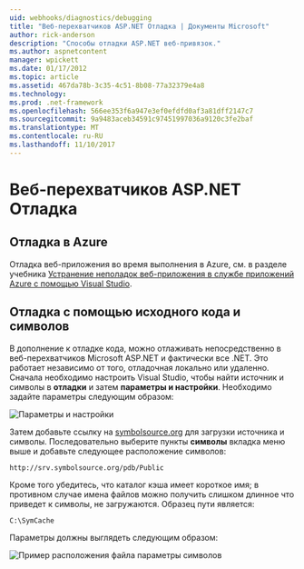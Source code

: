 ```yaml
---
uid: webhooks/diagnostics/debugging
title: "Веб-перехватчиков ASP.NET Отладка | Документы Microsoft"
author: rick-anderson
description: "Способы отладки ASP.NET веб-привязок."
ms.author: aspnetcontent
manager: wpickett
ms.date: 01/17/2012
ms.topic: article
ms.assetid: 467da78b-3c35-4c51-8b08-77a32379e4a8
ms.technology: 
ms.prod: .net-framework
ms.openlocfilehash: 566ee353f6a947e3ef0efdfd0af3a81dff2147c7
ms.sourcegitcommit: 9a9483aceb34591c97451997036a9120c3fe2baf
ms.translationtype: MT
ms.contentlocale: ru-RU
ms.lasthandoff: 11/10/2017
---
```

# <a name="aspnet-webhooks-debugging"></a>Веб-перехватчиков ASP.NET Отладка  

## <a name="debugging-in-azure"></a>Отладка в Azure

Отладка веб-приложения во время выполнения в Azure, см. в разделе учебника [Устранение неполадок веб-приложения в службе приложений Azure с помощью Visual Studio](https://azure.microsoft.com/en-us/documentation/articles/web-sites-dotnet-troubleshoot-visual-studio/#webserverlogs).

## <a name="debugging-with-source-and-symbols"></a>Отладка с помощью исходного кода и символов

В дополнение к отладке кода, можно отлаживать непосредственно в веб-перехватчиков Microsoft ASP.NET и фактически все .NET. Это работает независимо от того, отладочная локально или удаленно. Сначала необходимо настроить Visual Studio, чтобы найти источник и символы в **отладки** и затем **параметры и настройки**. Необходимо задайте параметры следующим образом:

![Параметры и настройки](_static/SourceSymbols.png)

Затем добавьте ссылку на [symbolsource.org](http://symbolsource.org) для загрузки источника и символы. Последовательно выберите пункты **символы** вкладка меню выше и добавьте следующее расположение символов:

```
http://srv.symbolsource.org/pdb/Public
```

Кроме того убедитесь, что каталог кэша имеет короткое имя; в противном случае имена файлов можно получить слишком длинное что приведет к символы, не загружаются. Образец пути является:

```
C:\SymCache
```

Параметры должны выглядеть следующим образом:

![Пример расположения файла параметры символов](_static/SymSource.png)
